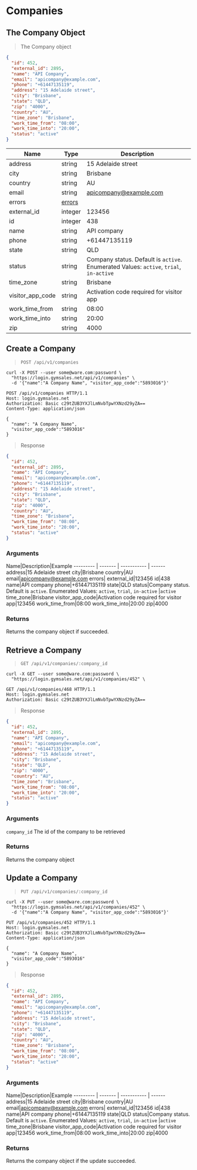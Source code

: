 # Companies

## The Company Object

>The Company object

```json
{
  "id": 452,
  "external_id": 2895,
  "name": "API Company",
  "email": "apicompany@example.com",
  "phone": "+61447135119",
  "address": "15 Adelaide street",
  "city": "Brisbane",
  "state": "QLD",
  "zip": "4000",
  "country": "AU",
  "time_zone": "Brisbane",
  "work_time_from": "08:00",
  "work_time_into": "20:00",
  "status": "active"
}
```

Name|Type|Description
--------- | ------- | --------
address|string|15 Adelaide street
city|string|Brisbane
country|string|AU
email|string|apicompany@example.com
errors|[errors]()|
external_id|integer|123456
id|integer|438
name|string|API company
phone|string|+61447135119
state|string|QLD
status|string|Company status. Default is `active`. Enumerated Values: `active`, `trial`, `in-active` |`active`
time_zone|string|Brisbane
visitor_app_code|string|Activation code required for visitor app|123456
work_time_from|string|08:00
work_time_into|string|20:00
zip|string|4000


## Create a Company

>`POST /api/v1/companies`

```shell
curl -X POST --user some@ware.com:password \
  "https://login.gymsales.net/api/v1/companies" \
  -d '{"name":"A Company Name", "visitor_app_code":"5893016"}'
```

```http
POST /api/v1/companies HTTP/1.1
Host: login.gymsales.net
Authorization: Basic c29tZUB3YXJlLmNvbTpwYXNzd29yZA==
Content-Type: application/json

{
  "name": "A Company Name",
  "visitor_app_code":"5893016"
}
```

>Response

```json
{
  "id": 452,
  "external_id": 2895,
  "name": "API Company",
  "email": "apicompany@example.com",
  "phone": "+61447135119",
  "address": "15 Adelaide street",
  "city": "Brisbane",
  "state": "QLD",
  "zip": "4000",
  "country": "AU",
  "time_zone": "Brisbane",
  "work_time_from": "08:00",
  "work_time_into": "20:00",
  "status": "active"
}
```

### Arguments

Name|Description|Example
--------- | ------- | ----------- | ------
address|15 Adelaide street
city|Brisbane
country|AU
email|apicompany@example.com
errors|
external_id|123456
id|438
name|API company
phone|+61447135119
state|QLD
status|Company status. Default is `active`. Enumerated Values: `active`, `trial`, `in-active` |`active`
time_zone|Brisbane
visitor_app_code|Activation code required for visitor app|123456
work_time_from|08:00
work_time_into|20:00
zip|4000

### Returns
Returns the company object if succeeded.

## Retrieve a Company

>`GET /api/v1/companies/:company_id`

```shell
curl -X GET --user some@ware.com:password \
  "https://login.gymsales.net/api/v1/companies/452" \
```

```http
GET /api/v1/companies/468 HTTP/1.1
Host: login.gymsales.net
Authorization: Basic c29tZUB3YXJlLmNvbTpwYXNzd29yZA==
```

>Response

```json
{
  "id": 452,
  "external_id": 2895,
  "name": "API Company",
  "email": "apicompany@example.com",
  "phone": "+61447135119",
  "address": "15 Adelaide street",
  "city": "Brisbane",
  "state": "QLD",
  "zip": "4000",
  "country": "AU",
  "time_zone": "Brisbane",
  "work_time_from": "08:00",
  "work_time_into": "20:00",
  "status": "active"
}
```

### Arguments

`company_id` The id of the company to be retrieved

### Returns

Returns the company object

## Update a Company

>`PUT /api/v1/companies/:company_id`

```shell
curl -X PUT --user some@ware.com:password \
  "https://login.gymsales.net/api/v1/companies/452" \
  -d '{"name":"A Company Name", "visitor_app_code":"5893016"}'
```

```http
PUT /api/v1/companies/452 HTTP/1.1
Host: login.gymsales.net
Authorization: Basic c29tZUB3YXJlLmNvbTpwYXNzd29yZA==
Content-Type: application/json

{
  "name": "A Company Name",
  "visitor_app_code":"5893016"
}
```

>Response

```json
{
  "id": 452,
  "external_id": 2895,
  "name": "API Company",
  "email": "apicompany@example.com",
  "phone": "+61447135119",
  "address": "15 Adelaide street",
  "city": "Brisbane",
  "state": "QLD",
  "zip": "4000",
  "country": "AU",
  "time_zone": "Brisbane",
  "work_time_from": "08:00",
  "work_time_into": "20:00",
  "status": "active"
}
```

### Arguments

Name|Description|Example
--------- | ------- | ----------- | ------
address|15 Adelaide street
city|Brisbane
country|AU
email|apicompany@example.com
errors|
external_id|123456
id|438
name|API company
phone|+61447135119
state|QLD
status|Company status. Default is `active`. Enumerated Values: `active`, `trial`, `in-active` |`active`
time_zone|Brisbane
visitor_app_code|Activation code required for visitor app|123456
work_time_from|08:00
work_time_into|20:00
zip|4000

### Returns
Returns the company object if the update succeeded.
